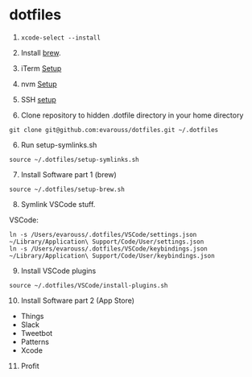 # dotfiles

1. `xcode-select --install`

2. Install [brew](https://brew.sh/).

3. iTerm [Setup](https://gist.github.com/kevin-smets/8568070)

4. nvm [Setup](https://github.com/creationix/nvm)

4. SSH [setup](https://help.github.com/articles/connecting-to-github-with-ssh/)

5. Clone repository to hidden .dotfile directory in your home directory

```git clone git@github.com:evarouss/dotfiles.git ~/.dotfiles```

6. Run setup-symlinks.sh

```source ~/.dotfiles/setup-symlinks.sh```

7. Install Software part 1 (brew)

```source ~/.dotfiles/setup-brew.sh```

8. Symlink VSCode stuff.

VSCode:
```
ln -s /Users/evarouss/.dotfiles/VSCode/settings.json ~/Library/Application\ Support/Code/User/settings.json
ln -s /Users/evarouss/.dotfiles/VSCode/keybindings.json ~/Library/Application\ Support/Code/User/keybindings.json
```

9. Install VSCode plugins

```source ~/.dotfiles/VSCode/install-plugins.sh```

10. Install Software part 2 (App Store)

* Things
* Slack
* Tweetbot
* Patterns
* Xcode

11. Profit

